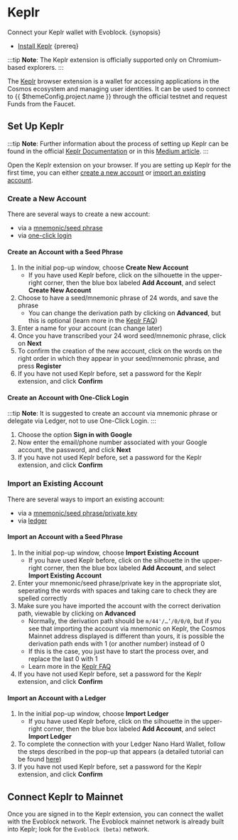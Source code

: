 <!--
order: 4
-->

# Keplr

Connect your Keplr wallet with Evoblock. {synopsis}

- [Install Keplr](https://www.keplr.app/) {prereq}

:::tip
**Note**: The Keplr extension is officially supported only on Chromium-based explorers.
:::

The [Keplr](https://www.keplr.app/) browser extension is a wallet for accessing applications in the Cosmos ecosystem and managing user identities. It can be used to connect to {{ $themeConfig.project.name }} through the official testnet and request Funds from the Faucet.

## Set Up Keplr

:::tip
**Note**: Further information about the process of setting up Keplr can be found in the official [Keplr Documentation](https://keplr.crunch.help/getting-started) or in this [Medium article](https://medium.com/chainapsis/how-to-use-keplr-wallet-40afc80907f6).
:::

Open the Keplr extension on your browser. If you are setting up Keplr for the first time, you can either [create a new account](#create-a-new-account) or [import an existing account](#import-an-existing-account).

### Create a New Account

There are several ways to create a new account:

- via a [mnemonic/seed phrase](#create-an-account-with-a-seed-phrase)
- via [one-click login](#create-an-account-with-one-click-login)

#### Create an Account with a Seed Phrase

1. In the initial pop-up window, choose **Create New Account**
    - If you have used Keplr before, click on the silhouette in the upper-right corner, then the blue box labeled **Add Account**, and select **Create New Account**
2. Choose to have a seed/mnemonic phrase of 24 words, and save the phrase
    - You can change the derivation path by clicking on **Advanced**, but this is optional (learn more in the [Keplr FAQ](https://faq.keplr.app/))
3. Enter a name for your account (can change later)
4. Once you have transcribed your 24 word seed/mnemonic phrase, click on **Next**
5. To confirm the creation of the new account, click on the words on the right order in which they appear in your seed/mnemonic phrase, and press **Register**
6. If you have not used Keplr before, set a password for the Keplr extension, and click **Confirm**

#### Create an Account with One-Click Login

:::tip
**Note**: It is suggested to create an account via mnemonic phrase or delegate via Ledger, not to use One-Click Login.
:::

1. Choose the option **Sign in with Google**
2. Now enter the email/phone number associated with your Google account, the password, and click **Next**
3. If you have not used Keplr before, set a password for the Keplr extension, and click **Confirm**

### Import an Existing Account

There are several ways to import an existing account:

- via a [mnemonic/seed phrase/private key](#import-an-account-with-a-seed-phrase)
- via [ledger](#import-an-account-with-a-ledger)

#### Import an Account with a Seed Phrase

1. In the initial pop-up window, choose **Import Existing Account**
    - If you have used Keplr before, click on the silhouette in the upper-right corner, then the blue box labeled **Add Account**, and select **Import Existing Account**
2. Enter your mnemonic/seed phrase/private key in the appropriate slot, seperating the words with spaces and taking care to check they are spelled correctly
3. Make sure you have imported the account with the correct derivation path, viewable by clicking on **Advanced**
    - Normally, the derivation path should be `m/44'/…’/0/0/0`, but if you see that importing the account via mnemonic on Keplr, the Cosmos Mainnet address displayed is different than yours, it is possible the derivation path ends with 1 (or another number) instead of 0
    - If this is the case, you just have to start the process over, and replace the last 0 with 1
    - Learn more in the [Keplr FAQ](https://faq.keplr.app/)
4. If you have not used Keplr before, set a password for the Keplr extension, and click **Confirm**

#### Import an Account with a Ledger

1. In the initial pop-up window, choose **Import Ledger**
   - If you have used Keplr before, click on the silhouette in the upper-right corner, then the blue box labeled **Add Account**, and select **Import Ledger**
2. To complete the connection with your Ledger Nano Hard Wallet, follow the steps described in the pop-up that appears (a detailed tutorial can be found [here](https://medium.com/chainapsis/how-to-use-ledger-nano-hardware-wallet-with-keplr-9ea7f07826c2))
3. If you have not used Keplr before, set a password for the Keplr extension, and click **Confirm**

## Connect Keplr to Mainnet

Once you are signed in to the Keplr extension, you can connect the wallet with the Evoblock network. The Evoblock mainnet network is already built into Keplr; look for the `Evoblock (beta)` network.

